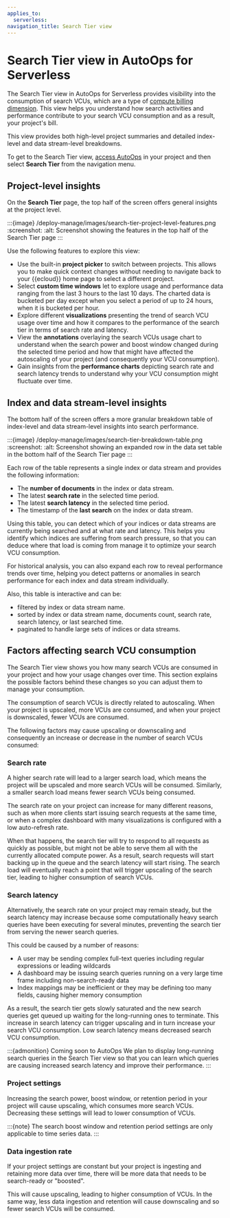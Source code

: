 ```yaml
---
applies_to:
  serverless:
navigation_title: Search Tier view
---
```


# Search Tier view in AutoOps for Serverless

The Search Tier view in AutoOps for Serverless provides visibility into the consumption of search VCUs, which are a type of [compute billing dimension](/deploy-manage/monitor/autoops/autoops-for-serverless.md#compute-billing-dimensions). This view helps you understand how search activities and performance contribute to your search VCU consumption and as a result, your project's bill. 

This view provides both high-level project summaries and detailed index-level and data stream-level breakdowns. 

To get to the Search Tier view, [access AutoOps](/deploy-manage/monitor/autoops/access-autoops-for-serverless.md) in your project and then select **Search Tier** from the navigation menu.

## Project-level insights

On the **Search Tier** page, the top half of the screen offers general insights at the project level.

:::{image} /deploy-manage/images/search-tier-project-level-features.png
:screenshot:
:alt: Screenshot showing the features in the top half of the Search Tier page
:::

Use the following features to explore this view:
* Use the built-in **project picker** to switch between projects. This allows you to make quick context changes without needing to navigate back to your {{ecloud}} home page to select a different project.
* Select **custom time windows** let to explore usage and performance data ranging from the last 3 hours to the last 10 days. The charted data is bucketed per day except when you select a period of up to 24 hours, when it is bucketed per hour.
* Explore different **visualizations** presenting the trend of search VCU usage over time and how it compares to the performance of the search tier in terms of search rate and latency.
* View the **annotations** overlaying the search VCUs usage chart to understand when the search power and boost window changed during the selected time period and how that might have affected the autoscaling of your project (and consequently your VCU consumption). 
* Gain insights from the **performance charts** depicting search rate and search latency trends to understand why your VCU consumption might fluctuate over time. 

## Index and data stream-level insights
 
The bottom half of the screen offers a more granular breakdown table of index-level and data stream-level insights into search performance. 

:::{image} /deploy-manage/images/search-tier-breakdown-table.png
:screenshot:
:alt: Screenshot showing an expanded row in the data set table in the bottom half of the Search Tier page
:::

Each row of the table represents a single index or data stream and provides the following information:
* The **number of documents** in the index or data stream.
* The latest **search rate** in the selected time period.
* The latest **search latency** in the selected time period.
* The timestamp of the **last search** on the index or data stream.

Using this table, you can detect which of your indices or data streams are currently being searched and at what rate and latency. This helps you identify which indices are suffering from search pressure, so that you can deduce where that load is coming from manage it to optimize your search VCU consumption.

For historical analysis, you can also expand each row to reveal performance trends over time, helping you detect patterns or anomalies in search performance for each index and data stream individually.

Also, this table is interactive and can be:

* filtered by index or data stream name.
* sorted by index or data stream name, documents count, search rate, search latency, or last searched time.
* paginated to handle large sets of indices or data streams.

## Factors affecting search VCU consumption
The Search Tier view shows you how many search VCUs are consumed in your project and how your usage changes over time. This section explains the possible factors behind these changes so you can adjust them to manage your consumption. 

The consumption of search VCUs is directly related to autoscaling. When your project is upscaled, more VCUs are consumed, and when your project is downscaled, fewer VCUs are consumed. 

The following factors may cause upscaling or downscaling and consequently an increase or decrease in the number of search VCUs consumed:

### Search rate
A higher search rate will lead to a larger search load, which means the project will be upscaled and more search VCUs will be consumed. Similarly, a smaller search load means fewer search VCUs being consumed.

The search rate on your project can increase for many different reasons, such as when more clients start issuing search requests at the same time, or when a complex dashboard with many visualizations is configured with a low auto-refresh rate. 

When that happens, the search tier will try to respond to all requests as quickly as possible, but might not be able to serve them all with the currently allocated compute power. As a result, search requests will start backing up in the queue and the search latency will start rising. The search load will eventually reach a point that will trigger upscaling of the search tier, leading to higher consumption of search VCUs.

### Search latency

Alternatively, the search rate on your project may remain steady, but the search latency may increase because some computationally heavy search queries have been executing for several minutes, preventing the search tier from serving the newer search queries. 

This could be caused by a number of reasons:

* A user may be sending complex full-text queries including regular expressions or leading wildcards
* A dashboard may be issuing search queries running on a very large time frame including non-search-ready data
* Index mappings may be inefficient or they may be defining too many fields, causing higher memory consumption

As a result, the search tier gets slowly saturated and the new search queries get queued up waiting for the long-running ones to terminate. This increase in search latency can trigger upscaling and in turn increase your search VCU consumption. Low search latency means decreased search VCU consumption.

:::{admonition} Coming soon to AutoOps
We plan to display long-running search queries in the Search Tier view so that you can learn which queries are causing increased search latency and improve their performance.
:::

### Project settings
Increasing the search power, boost window, or retention period in your project will cause upscaling, which consumes more search VCUs. Decreasing these settings will lead to lower consumption of VCUs.

:::{note}
The search boost window and retention period settings are only applicable to time series data.
:::

### Data ingestion rate
If your project settings are constant but your project is ingesting and retaining more data over time, there will be more data that needs to be search-ready or "boosted". 

This will cause upscaling, leading to higher consumption of VCUs. In the same way, less data ingestion and retention will cause downscaling and so fewer search VCUs will be consumed.
